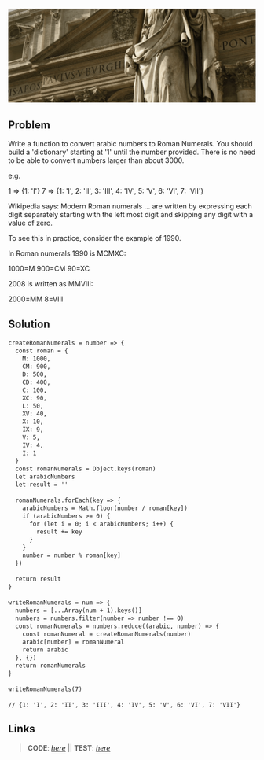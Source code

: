 ![Banner](/roman-banner.gif)

## Problem

Write a function to convert arabic numbers to Roman Numerals. You should build a 'dictionary' starting at '1' until the number provided. There is no need to be able to convert numbers larger than about 3000.

e.g.

1 => {1: 'I'}
7 => {1: 'I', 2: 'II', 3: 'III', 4: 'IV', 5: 'V', 6: 'VI', 7: 'VII'}

Wikipedia says: Modern Roman numerals ... are written by expressing each digit separately starting with the left most digit and skipping any digit with a value of zero.

To see this in practice, consider the example of 1990.

In Roman numerals 1990 is MCMXC:

1000=M 900=CM 90=XC

2008 is written as MMVIII:

2000=MM 8=VIII

## Solution

```
createRomanNumerals = number => {
  const roman = {
    M: 1000,
    CM: 900,
    D: 500,
    CD: 400,
    C: 100,
    XC: 90,
    L: 50,
    XV: 40,
    X: 10,
    IX: 9,
    V: 5,
    IV: 4,
    I: 1
  }
  const romanNumerals = Object.keys(roman)
  let arabicNumbers
  let result = ''

  romanNumerals.forEach(key => {
    arabicNumbers = Math.floor(number / roman[key])
    if (arabicNumbers >= 0) {
      for (let i = 0; i < arabicNumbers; i++) {
        result += key
      }
    }
    number = number % roman[key]
  })

  return result
}

writeRomanNumerals = num => {
  numbers = [...Array(num + 1).keys()]
  numbers = numbers.filter(number => number !== 0)
  const romanNumerals = numbers.reduce((arabic, number) => {
    const romanNumeral = createRomanNumerals(number)
    arabic[number] = romanNumeral
    return arabic
  }, {})
  return romanNumerals
}

writeRomanNumerals(7)

// {1: 'I', 2: 'II', 3: 'III', 4: 'IV', 5: 'V', 6: 'VI', 7: 'VII'}

```

## Links

> **CODE**: [_here_](https://github.com/PhillipeAlves/algorithm_roman_numerals/blob/master/index.js) || **TEST**: [_here_](https://github.com/PhillipeAlves/algorithm_roman_numerals/blob/master/test.js)
